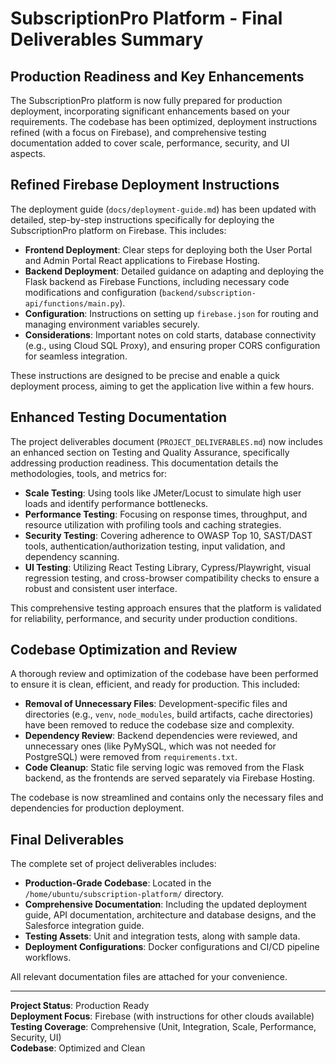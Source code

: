 # SubscriptionPro Platform - Final Deliverables Summary

## Production Readiness and Key Enhancements

The SubscriptionPro platform is now fully prepared for production deployment, incorporating significant enhancements based on your requirements. The codebase has been optimized, deployment instructions refined (with a focus on Firebase), and comprehensive testing documentation added to cover scale, performance, security, and UI aspects.

## Refined Firebase Deployment Instructions

The deployment guide (`docs/deployment-guide.md`) has been updated with detailed, step-by-step instructions specifically for deploying the SubscriptionPro platform on Firebase. This includes:

- **Frontend Deployment**: Clear steps for deploying both the User Portal and Admin Portal React applications to Firebase Hosting.
- **Backend Deployment**: Detailed guidance on adapting and deploying the Flask backend as Firebase Functions, including necessary code modifications and configuration (`backend/subscription-api/functions/main.py`).
- **Configuration**: Instructions on setting up `firebase.json` for routing and managing environment variables securely.
- **Considerations**: Important notes on cold starts, database connectivity (e.g., using Cloud SQL Proxy), and ensuring proper CORS configuration for seamless integration.

These instructions are designed to be precise and enable a quick deployment process, aiming to get the application live within a few hours.

## Enhanced Testing Documentation

The project deliverables document (`PROJECT_DELIVERABLES.md`) now includes an enhanced section on Testing and Quality Assurance, specifically addressing production readiness. This documentation details the methodologies, tools, and metrics for:

- **Scale Testing**: Using tools like JMeter/Locust to simulate high user loads and identify performance bottlenecks.
- **Performance Testing**: Focusing on response times, throughput, and resource utilization with profiling tools and caching strategies.
- **Security Testing**: Covering adherence to OWASP Top 10, SAST/DAST tools, authentication/authorization testing, input validation, and dependency scanning.
- **UI Testing**: Utilizing React Testing Library, Cypress/Playwright, visual regression testing, and cross-browser compatibility checks to ensure a robust and consistent user interface.

This comprehensive testing approach ensures that the platform is validated for reliability, performance, and security under production conditions.

## Codebase Optimization and Review

A thorough review and optimization of the codebase have been performed to ensure it is clean, efficient, and ready for production. This included:

- **Removal of Unnecessary Files**: Development-specific files and directories (e.g., `venv`, `node_modules`, build artifacts, cache directories) have been removed to reduce the codebase size and complexity.
- **Dependency Review**: Backend dependencies were reviewed, and unnecessary ones (like PyMySQL, which was not needed for PostgreSQL) were removed from `requirements.txt`.
- **Code Cleanup**: Static file serving logic was removed from the Flask backend, as the frontends are served separately via Firebase Hosting.

The codebase is now streamlined and contains only the necessary files and dependencies for production deployment.

## Final Deliverables

The complete set of project deliverables includes:

- **Production-Grade Codebase**: Located in the `/home/ubuntu/subscription-platform/` directory.
- **Comprehensive Documentation**: Including the updated deployment guide, API documentation, architecture and database designs, and the Salesforce integration guide.
- **Testing Assets**: Unit and integration tests, along with sample data.
- **Deployment Configurations**: Docker configurations and CI/CD pipeline workflows.

All relevant documentation files are attached for your convenience.

---

**Project Status**: Production Ready  
**Deployment Focus**: Firebase (with instructions for other clouds available)  
**Testing Coverage**: Comprehensive (Unit, Integration, Scale, Performance, Security, UI)  
**Codebase**: Optimized and Clean

